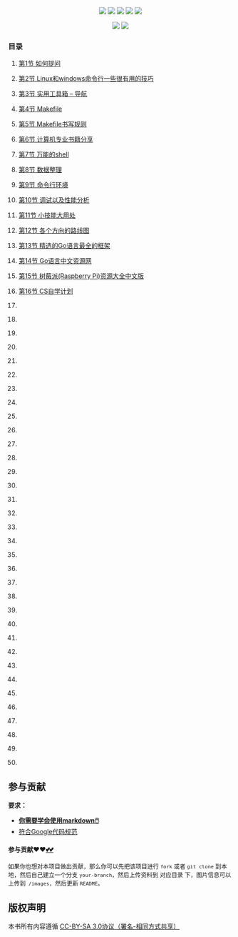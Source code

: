 

<p align='center'>
<a href="https://www.linkedin.cn/injobs/in/xiongxinwei-xiong-7606a0227" target="_blank"><img src="https://img.shields.io/badge/linkedin-xiongxinwei-yellowgreen?logo=linkedin"></a>
<a href="https://twitter.com/xxw3293172751" target="_blank"><img src="https://img.shields.io/badge/twitter-%40xxw3293172751-informational?logo=twitter"></a>
<a href="https://www.zhihu.com/people/3293172751" target="_blank"><img src="https://img.shields.io/badge/%E7%9F%A5%E4%B9%8E-%E9%93%BE%E5%AD%A6%E8%80%85%E7%A4%BE%E5%8C%BA-blue?logo=zhihu"></a>
<a href="https://s2.loli.net/2022/07/05/sQHuozItvWg1heA.jpg" target="_blank"><img src="https://img.shields.io/badge/%E5%BE%AE%E4%BF%A1-smile-brightgreen?logo=wechat"></a>
<a href="https://space.bilibili.com/14089380" target="_blank"><img src="https://img.shields.io/badge/b%E7%AB%99-%E6%97%A0%E4%B8%8E%E4%BC%A6%E6%AF%94%E7%9A%84%E5%BE%97%E5%BE%97-red?logo=bilibili"></a>
</p>
<p align='center'>
<a href="https://weibo.com/u/6248930985" target="_blank"><img src="https://img.shields.io/badge/%E5%BE%AE%E5%8D%9A-%E6%97%A0%E4%B8%8E%E4%BC%A6%E6%AF%94%E7%9A%84%E5%BE%97%E5%BE%97-critical?style=social&logo=Sina%20Weibo"></a>
<a href="https://github.com/3293172751" target="_blank"><img src="https://img.shields.io/badge/Github-xiongxinwei-inactive?style=social&logo=github"></a>
</p>

### 目录

1. [第1节 如何提问](markdown/1.md)

2. [第2节 Linux和windows命令行一些很有用的技巧](markdown/2.md)

3. [第3节 实用工具箱 – 导航](markdown/3.md)

4. [第4节 Makefile](markdown/4.md)

5. [第5节 Makefile书写规则](markdown/5.md)

6. [第6节 计算机专业书籍分享](markdown/6.md)

7. [第7节 万能的shell](markdown/7.md)

8. [第8节 数据整理](markdown/8.md)

9. [第9节 命令行环境](markdown/9.md)

10. [第10节 调试以及性能分析](markdown/10.md)

11. [第11节 小技能大用处](markdown/11.md)

12. [第12节 各个方向的路线图](markdown/12.md)

13. [第13节 精选的Go语言最全的框架](markdown/13.md)

14. [第14节 Go语言中文资源网](markdown/14.md)

15. [第15节 树莓派(Raspberry Pi)资源大全中文版](markdown/15.md)

16. [第16节 CS自学计划](markdown/16.md)

17. [](markdown/17.md)

18. [](markdown/18.md)

19. [](markdown/19.md)

20. [](markdown/20.md)

21. [](markdown/21.md)

22. [](markdown/22.md)

23. [](markdown/23.md)

24. [](markdown/24.md)

25. [](markdown/25.md)

26. [](markdown/26.md)

27. [](markdown/27.md)

28. [](markdown/28.md)

29. [](markdown/29.md)

30. [](markdown/30.md)

31. [](markdown/31.md)

32. [](markdown/32.md)

33. [](markdown/33.md)

34. [](markdown/34.md)

35. [](markdown/35.md)

36. [](markdown/36.md)

37. [](markdown/37.md)

38. [](markdown/38.md)

39. [](markdown/39.md)

40. [](markdown/40.md)

41. [](markdown/41.md)

42. [](markdown/42.md)

43. [](markdown/43.md)

44. [](markdown/44.md)

45. [](markdown/45.md)

46. [](markdown/46.md)

47. [](markdown/47.md)

48. [](markdown/48.md)

49. [](markdown/49.md)

50. [](markdown/50.md)







## 参与贡献

**要求：**

+ [**你需要学会使用markdown🖱️**](https://github.com/3293172751/CS_COURSE/blob/master/markdown/README.md)
+ [符合Google代码规范](https://zh-google-styleguide.readthedocs.io/en/latest/google-cpp-styleguide/)

#### 参与贡献❤️❤️[💕💕](https://github.com/3293172751/CS_COURSE/blob/master/Git/git-contributor.md/)

<font size = 2>如果你也想对本项目做出贡献，那么你可以先把该项目进行 `fork` 或者 `git clone` 到本地，然后自己建立一个分支 `your-branch`，然后上传资料到 对应目录 下，图片信息可以上传到` /images`，然后更新 `README`。 </font>



## 版权声明

本书所有内容遵循 [CC-BY-SA 3.0协议（署名-相同方式共享）](http://zh.wikipedia.org/wiki/Wikipedia:CC-by-sa-3.0协议文本)
